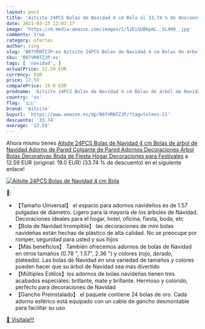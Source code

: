 ```yaml
---
layout: post
title: 'Aitsite 24PCS Bolas de Navidad 4 cm Bola al 33.74 % de descuento'
date: 2021-03-15 12:03:17
image: 'https://m.media-amazon.com/images/I/51EiSUBkpmL._SL400_.jpg'
comments: true
category: ofertas
author: ring
slug: 'B07VRNTZJP-es Aitsite 24PCS Bolas de Navidad 4 cm Bolas de árbol de...'
sku: 'B07VRNTZJP-es'
tags: [ 'navidad', ]
actualPrice: 12.59 EUR
currency: EUR
price: 12.59
comparePrice: 19.0 EUR
prodname: 'Aitsite 24PCS Bolas de Navidad 4 cm Bolas de árbol de Navidad Adorno de Pared Colgante de Pared Adornos Decoraciones Árbol Bolas Decorativas Boda de Fiesta Hogar Decoraciones para Festivales'
country: 'es'
flag: '🇪🇸'
brand: 'Aitsite'
buyurl: 'https://www.amazon.es/dp/B07VRNTZJP/?tag=tolees-21'
descuento: '33.74'
average: '12.59'
---
```


Ahora mismo tienes [Aitsite 24PCS Bolas de Navidad 4 cm Bolas de árbol de Navidad Adorno de Pared Colgante de Pared Adornos Decoraciones Árbol Bolas Decorativas Boda de Fiesta Hogar Decoraciones para Festivales](https://www.amazon.es/dp/B07VRNTZJP/?tag=tolees-21) a 12.59 EUR (original: 19.0 EUR) (33.74 %  de descuento) en el siguiente enlace!

[![Aitsite 24PCS Bolas de Navidad 4 cm Bola](https://m.media-amazon.com/images/I/51EiSUBkpmL._SL400_.jpg)](https://www.amazon.es/dp/B07VRNTZJP/?tag=tolees-21)

🔎:

- 【Tamaño Universal】 el espacio para adornos navideños es de 1.57 pulgadas de diámetro. Ligero para la mayoría de los árboles de Navidad. Decoraciones ideales para el hogar, hotel, oficina, fiesta, boda, etc
- 【Bola de Navidad Irrompible】 las decoraciones de mini bolas navideñas están hechas de plástico de alta calidad. No se preocupe por romper, seguridad para usted y sus hijos
- 【Más beneficios】 También ofrecemos adornos de bolas de Navidad en otros tamaños (0.78 ", 1.57", 2.36 ") y colores (rojo, dorado, plateado). Las bolas de Navidad en una variedad de tamaños y colores pueden hacer que su árbol de Navidad sea más divertido
- 【Múltiples Estilos】los adornos de bolas navideñas tienen tres acabados especiales: brillante, mate y brillante. Hermoso y colorido, perfecto para decoraciones de Navidad
- 【Gancho Preinstalado】 el paquete contiene 24 bolas de oro. Cada adorno esférico está equipado con un cable de gancho desmontable para facilitar su uso

[🛒 Visítala!!!](https://www.amazon.es/dp/B07VRNTZJP/?tag=tolees-21)
